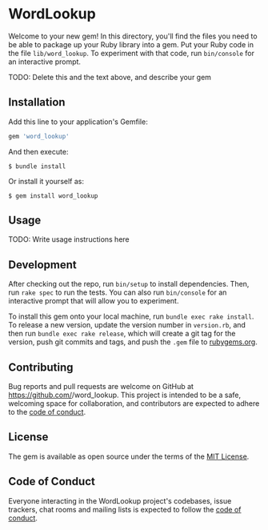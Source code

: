 # WordLookup

Welcome to your new gem! In this directory, you'll find the files you need to be able to package up your Ruby library into a gem. Put your Ruby code in the file `lib/word_lookup`. To experiment with that code, run `bin/console` for an interactive prompt.

TODO: Delete this and the text above, and describe your gem

## Installation

Add this line to your application's Gemfile:

```ruby
gem 'word_lookup'
```

And then execute:

    $ bundle install

Or install it yourself as:

    $ gem install word_lookup

## Usage

TODO: Write usage instructions here

## Development

After checking out the repo, run `bin/setup` to install dependencies. Then, run `rake spec` to run the tests. You can also run `bin/console` for an interactive prompt that will allow you to experiment.

To install this gem onto your local machine, run `bundle exec rake install`. To release a new version, update the version number in `version.rb`, and then run `bundle exec rake release`, which will create a git tag for the version, push git commits and tags, and push the `.gem` file to [rubygems.org](https://rubygems.org).

## Contributing

Bug reports and pull requests are welcome on GitHub at https://github.com/<caitlinhinshaw>/word_lookup. This project is intended to be a safe, welcoming space for collaboration, and contributors are expected to adhere to the [code of conduct](https://github.com/<caitlinhinshaw>/word_lookup/blob/master/CODE_OF_CONDUCT.md).


## License

The gem is available as open source under the terms of the [MIT License](https://opensource.org/licenses/MIT).

## Code of Conduct

Everyone interacting in the WordLookup project's codebases, issue trackers, chat rooms and mailing lists is expected to follow the [code of conduct](https://github.com/<caitlinhinshaw>/word_lookup/blob/master/CODE_OF_CONDUCT.md).
